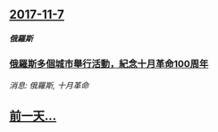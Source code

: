 ## [2017-11-7](/news/2017/11/7/index.md)

##### 俄羅斯
### [俄羅斯多個城市舉行活動，紀念十月革命100周年 ](/news/2017/11/7/俄羅斯多個城市舉行活動-紀念十月革命100周年.md)
_消息: 俄羅斯, 十月革命_

## [前一天...](/news/2017/11/5/index.md)

